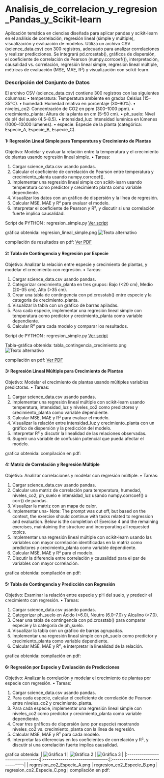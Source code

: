 # Analisis_de_correlacion_y_regresion_Pandas_y_Scikit-learn



Aplicación temática en ciencias diseñada para  aplicar pandas y scikit-learn en el análisis de correlación, regresión lineal (simple 
y múltiple), visualización y evaluación de modelos.
Utiliza un archivo CSV (science_data.csv) con 300 registros, adecuado para analizar correlaciones y realizar 
predicciones. Se integrará pd.crosstab(), gráficos de dispersión, el 
coeficiente de correlación de Pearson (numpy.corrcoef()), interpretación, causalidad vs. 
correlación, regresión lineal simple, regresión lineal múltiple, métricas de 
evaluación (MSE, MAE, R²) y visualización con scikit-learn. 

### Descripción del Conjunto de Datos 
El archivo CSV (science_data.csv) contiene 300 registros con las siguientes columnas: 
• temperatura: Temperatura ambiente en grados Celsius (15–35°C). 
• humedad: Humedad relativa en porcentaje (30–90%). 
• niveles_co2: Concentración de CO2 en ppm (300–1000 ppm). 
• crecimiento_planta: Altura de la planta en cm (5–50 cm). 
• ph_suelo: Nivel de pH del suelo (4.5–8.5). 
• intensidad_luz: Intensidad lumínica en lúmenes (1000–10000 lúmenes). 
• especie: Especie de la planta (categórica: Especie_A, Especie_B, Especie_C). 

#### 1: Regresión Lineal Simple para Temperatura y Crecimiento de Plantas 
Objetivo: Modelar y evaluar la relación entre la temperatura y el crecimiento de 
plantas usando regresión lineal simple. 
• Tareas: 
1. Cargar science_data.csv usando pandas. 
2. Calcular el coeficiente de correlación de Pearson entre temperatura y 
crecimiento_planta usando numpy.corrcoef(). 
3. Implementar una regresión lineal simple con scikit-learn usando temperatura 
como predictor y crecimiento planta como variable dependiente. 
4. Visualizar los datos con un gráfico de dispersión y la línea de regresión. 
5. Calcular MSE, MAE y R² para evaluar el modelo. 
6. Interpretar el coeficiente de Pearson y R², y discutir si una correlación 
fuerte implica causalidad.

Script de PYTHON : regresion_simple.py [Ver script](regresion_simple.py)

gráfica obtenida: regresion_lineal_simple.png
    ![Texto alternativo](regresion_lineal_simple.png)

    
compilación de resultados en pdf: [Ver PDF](informe_regresion.pdf) 

#### 2: Tabla de Contingencia y Regresión por Especie 
Objetivo: Analizar la relación entre especie y crecimiento de plantas, y modelar el 
crecimiento con regresión. 
• Tareas: 
1. Cargar science_data.csv usando pandas. 
2. Categorizar crecimiento_planta en tres grupos: Bajo (<20 cm), Medio (20–35 
cm), Alto (>35 cm). 
3. Crear una tabla de contingencia con pd.crosstab() entre especie y la categoría 
de crecimiento_planta. 
4. Visualizar la tabla con un gráfico de barras apiladas. 
5. Para cada especie, implementar una regresión lineal simple con temperatura 
como predictor y crecimiento_planta como variable dependiente. 
6. Calcular R² para cada modelo y comparar los resultados.

Script de PYTHON : regresion_simple.py [Ver script](tabla_y_regresion_por_especie.py)

Tabla-gráfica obtenida: tabla_contingencia_crecimiento.png
    ![Texto alternativo](tabla_contingencia_crecimiento.png)
    
compilación en pdf: [Ver PDF](informe_especies.pdf) 

#### 3: Regresión Lineal Múltiple para Crecimiento de Plantas 
Objetivo: Modelar el crecimiento de plantas usando múltiples variables predictoras. 
• Tareas: 
1. Cargar science_data.csv usando pandas. 
2. Implementar una regresión lineal múltiple con scikit-learn usando 
temperatura, intensidad_luz y niveles_co2 como predictores y crecimiento_planta como 
variable dependiente. 
3. Calcular MSE, MAE y R² para evaluar el modelo. 
4. Visualizar la relación entre intensidad_luz y crecimiento_planta con un gráfico 
de dispersión y la predicción del modelo. 
5. Interpretar R² y discutir la linealidad de las relaciones observadas. 
6. Sugerir una variable de confusión potencial que pueda afectar el modelo. 

grafica obtenida: 
compilación en pdf:

####  4: Matriz de Correlación y Regresión Múltiple 
Objetivo: Analizar correlaciones y modelar con regresión múltiple. 
• Tareas: 
1. Cargar science_data.csv usando pandas. 
2. Calcular una matriz de correlación para temperatura, humedad, niveles_co2, ph_suelo 
e intensidad_luz usando numpy.corrcoef() o corr() de pandas. 
3. Visualizar la matriz con un mapa de calor. 
4. Implementar una- 
Note: The prompt was cut off, but based on the context, the exercise should continue 
with tasks related to regression and evaluation. Below is the completion of Exercise 
4 and the remaining exercises, maintaining the structure and incorporating all 
requested topics. 
4. Implementar una regresión lineal múltiple con scikit-learn usando las variables 
con mayor correlación identificadas en la matriz como predictores y 
crecimiento_planta como variable dependiente. 
5. Calcular MSE, MAE y R² para el modelo. 
6. Discutir la diferencia entre correlación y causalidad para el par de variables 
con mayor correlación.

grafica obtenida: 
compilación en pdf:

#### 5: Tabla de Contingencia y Predicción con Regresión 
Objetivo: Examinar la relación entre especie y pH del suelo, y predecir el 
crecimiento con regresión. 
• Tareas: 
1. Cargar science_data.csv usando pandas. 
2. Categorizar ph_suelo en Ácido (<6.0), Neutro (6.0–7.0) y Alcalino (>7.0). 
3. Crear una tabla de contingencia con pd.crosstab() para comparar especie y la 
categoría de ph_suelo. 
4. Visualizar la tabla con un gráfico de barras agrupadas. 
5. Implementar una regresión lineal simple con ph_suelo como predictor y 
crecimiento_planta como variable dependiente. 
6. Calcular MSE, MAE y R², e interpretar la linealidad de la relación.

grafica obtenida: 
compilación en pdf:

#### 6: Regresión por Especie y Evaluación de Predicciones 
Objetivo: Analizar la correlación y modelar el crecimiento de plantas por especie con 
regresión. 
• Tareas: 
1. Cargar science_data.csv usando pandas. 
2. Para cada especie, calcular el coeficiente de correlación de Pearson entre 
niveles_co2 y crecimiento_planta. 
3. Para cada especie, implementar una regresión lineal simple con niveles_co2 
como predictor y crecimiento_planta como variable dependiente. 
4. Crear tres gráficos de dispersión (uno por especie) mostrando niveles_co2 
vs. crecimiento_planta con la línea de regresión. 
5. Calcular MSE, MAE y R² para cada modelo. 
6. Interpretar las diferencias en los coeficientes de correlación y R², y 
discutir si una correlación fuerte implica causalidad. 

grafica obtenida: 
| ![Gráfica 1](regresion_co2_Especie_A.png) | ![Gráfica 2](regresion_co2_Especie_B.png) | ![Gráfica 3](regresion_co2_Especie_C.png) |
|:---------------------------------:|:---------------------------------:|:---------------------------------:|
| regresion_co2_Especie_A.png                    | regresion_co2_Especie_B.png                    | regresion_co2_Especie_C.png                 |
compilación en pdf:
